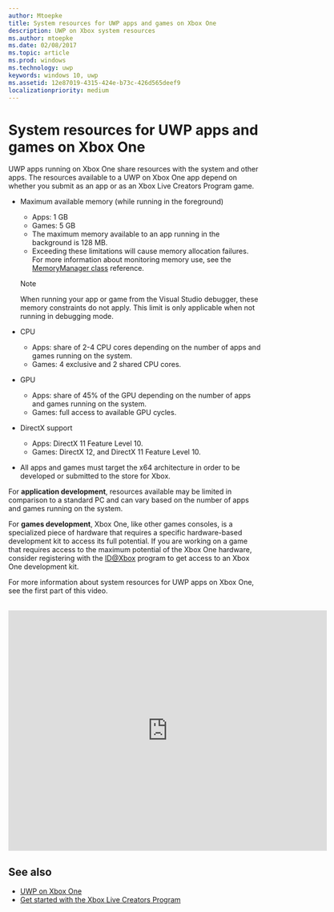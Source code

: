 ```yaml
---
author: Mtoepke
title: System resources for UWP apps and games on Xbox One
description: UWP on Xbox system resources
ms.author: mtoepke
ms.date: 02/08/2017
ms.topic: article
ms.prod: windows
ms.technology: uwp
keywords: windows 10, uwp
ms.assetid: 12e87019-4315-424e-b73c-426d565deef9
localizationpriority: medium
---
```


# System resources for UWP apps and games on Xbox One

UWP apps running on Xbox One share resources with the system and other apps. 
The resources available to a UWP on Xbox One app depend on whether you submit as an app or as an Xbox Live Creators Program game.

* Maximum available memory (while running in the foreground)
    * Apps: 1 GB
    * Games: 5 GB
    * The maximum memory available to an app running in the background is 128 MB.
    * Exceeding these limitations will cause memory allocation failures. For more information about monitoring memory use, see the [MemoryManager class](https://msdn.microsoft.com/library/windows/apps/windows.system.memorymanager.aspx) reference.
    
    > [!NOTE]
    > When running your app or game from the Visual Studio debugger, these memory constraints do not apply. This limit is only applicable when not running in debugging mode.

* CPU
    * Apps: share of 2-4 CPU cores depending on the number of apps and games running on the system.
    * Games: 4 exclusive and 2 shared CPU cores.

* GPU
    * Apps: share of 45% of the GPU depending on the number of apps and games running on the system.
    * Games: full access to available GPU cycles.

* DirectX support
    * Apps: DirectX 11 Feature Level 10.
    * Games: DirectX 12, and DirectX 11 Feature Level 10.

* All apps and games must target the x64 architecture in order to be developed or submitted to the store for Xbox.  

For **application development**, resources available may be limited in comparison to a standard PC and can vary based on the number of apps and games running on the system.

For **games development**, Xbox One, like other games consoles, 
is a specialized piece of hardware that requires a specific hardware-based development kit to access its full potential. 
If you are working on a game that requires access to the maximum potential of the Xbox One hardware, 
consider registering with the [ID@Xbox](http://www.xbox.com/Developers/id) program to get access to an Xbox One development kit.


For more information about system resources for UWP apps on Xbox One, see the first part of this video.
</br>
</br>
<iframe src="https://mva.microsoft.com/en-US/training-courses-embed/developing-xbox-one-applications-16860/Video-What-s-Unique--vk0fOPf9C_2006218965" width="636" height="480" allowFullScreen frameBorder="0"></iframe>

## See also
- [UWP on Xbox One](index.md)
- [Get started with the Xbox Live Creators Program](../xbox-live/get-started-with-creators/get-started-with-xbox-live-creators.md)
